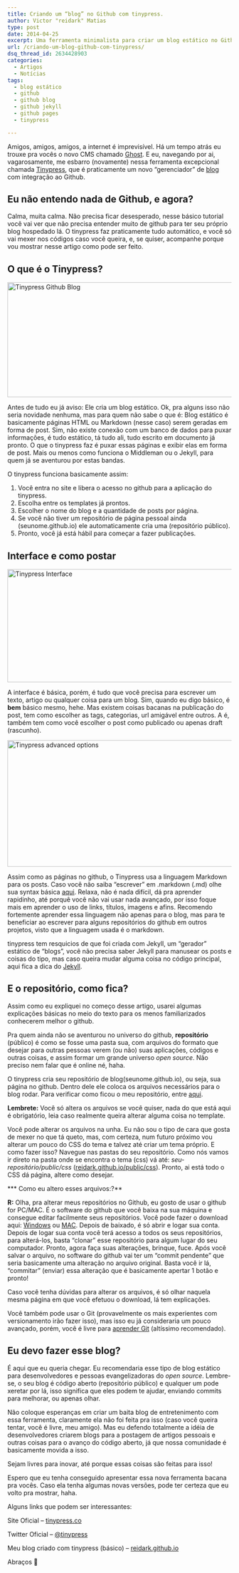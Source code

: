 ```yaml
---
title: Criando um “blog” no Github com tinypress.
author: Victor "reidark" Matias
type: post
date: 2014-04-25
excerpt: Uma ferramenta minimalista para criar um blog estático no Github. Simples, rápido e sem gastar nada.
url: /criando-um-blog-github-com-tinypress/
dsq_thread_id: 2634428903
categories:
  - Artigos
  - Notícias
tags:
  - blog estático
  - github
  - github blog
  - github jekyll
  - github pages
  - tinypress

---
```

Amigos, amigos, amigos, a internet é imprevisível. Há um tempo atrás eu trouxe pra vocês o novo CMS chamado [Ghost][1]. E eu, navegando por ai, vagarosamente, me esbarro (novamente) nessa ferramenta excepcional chamada [Tinypress][2], que é praticamente um novo &#8220;gerenciador&#8221; de [blog][3] com integração ao Github.

## Eu não entendo nada de Github, e agora?

Calma, muita calma. Não precisa ficar desesperado, nesse básico tutorial você vai ver que não precisa entender muito de github para ter seu próprio blog hospedado lá. O tinypress faz praticamente tudo automático, e você só vai mexer nos códigos caso você queira, e, se quiser, acompanhe porque vou mostrar nesse artigo como pode ser feito.

## O que é o Tinypress?

[<img src="http://tableless.com.br/uploads/2014/04/Captura-de-Tela-2014-04-23-às-20.51.26.png" alt="Tinypress Github Blog" width="682" height="258" class="aligncenter size-full wp-image-42246" srcset="uploads/2014/04/Captura-de-Tela-2014-04-23-às-20.51.26.png 682w, uploads/2014/04/Captura-de-Tela-2014-04-23-às-20.51.26-400x151.png 400w" sizes="(max-width: 682px) 100vw, 682px" />][4]

Antes de tudo eu já aviso: Ele cria um blog estático. Ok, pra alguns isso não seria novidade nenhuma, mas para quem não sabe o que é: Blog estático é basicamente páginas HTML ou Markdown (nesse caso) serem geradas em forma de post. Sim, não existe conexão com um banco de dados para puxar informações, é tudo estático, tá tudo ali, tudo escrito em documento já pronto. O que o tinypress faz é puxar essas páginas e exibir elas em forma de post. Mais ou menos como funciona o Middleman ou o Jekyll, para quem já se aventurou por estas bandas.

O tinypress funciona basicamente assim:

  1. Você entra no site e libera o acesso no github para a aplicação do tinypress.
  2. Escolha entre os templates já prontos.
  3. Escolher o nome do blog e a quantidade de posts por página.
  4. Se você não tiver um repositório de página pessoal ainda (seunome.github.io) ele automaticamente cria uma (repositório público).
  5. Pronto, você já está hábil para começar a fazer publicações.

## Interface e como postar

[<img src="http://tableless.com.br/uploads/2014/04/Captura-de-Tela-2014-04-23-às-21.12.44.png" alt="Tinypress Interface" width="728" height="254" class="aligncenter size-full wp-image-42248" srcset="uploads/2014/04/Captura-de-Tela-2014-04-23-às-21.12.44.png 728w, uploads/2014/04/Captura-de-Tela-2014-04-23-às-21.12.44-400x139.png 400w" sizes="(max-width: 728px) 100vw, 728px" />][5]

A interface é básica, porém, é tudo que você precisa para escrever um texto, artigo ou qualquer coisa para um blog. Sim, quando eu digo básico, é **bem** básico mesmo, hehe. Mas existem coisas bacanas na publicação do post, tem como escolher as tags, categorias, url amigável entre outros. A é, também tem como você escolher o post como publicado ou apenas draft (rascunho).

[<img src="http://tableless.com.br/uploads/2014/04/Captura-de-Tela-2014-04-23-às-21.21.01.png" alt="Tinypress advanced options" width="665" height="284" class="aligncenter size-full wp-image-42249" srcset="uploads/2014/04/Captura-de-Tela-2014-04-23-às-21.21.01.png 665w, uploads/2014/04/Captura-de-Tela-2014-04-23-às-21.21.01-400x170.png 400w" sizes="(max-width: 665px) 100vw, 665px" />][6] 

Assim como as páginas no github, o Tinypress usa a linguagem Markdown para os posts. Caso você não saiba &#8220;escrever&#8221; em .markdown (.md) olhe sua syntax básica [aqui][7]. Relaxa, não é nada difícil, dá pra aprender rapidinho, até porquê você não vai usar nada avançado, por isso foque mais em aprender o uso de links, títulos, imagens e afins. Recomendo fortemente aprender essa linguagem não apenas para o blog, mas para te beneficiar ao escrever para alguns repositórios do github em outros projetos, visto que a linguagem usada é o markdown.

tinypress tem resquicios de que foi criada com Jekyll, um &#8220;gerador&#8221; estático de &#8220;blogs&#8221;, você não precisa saber Jekyll para manusear os posts e coisas do tipo, mas caso queira mudar alguma coisa no código principal, aqui fica a dica do [Jekyll][8].

## E o repositório, como fica?

Assim como eu expliquei no começo desse artigo, usarei algumas explicações básicas no meio do texto para os menos familiarizados conhecerem melhor o github.

Pra quem ainda não se aventurou no universo do github, **repositório** (público) é como se fosse uma pasta sua, com arquivos do formato que desejar para outras pessoas verem (ou não) suas aplicações, códigos e outras coisas, e assim formar um grande universo _open source_. Não preciso nem falar que é online né, haha.

O tinypress cria seu repositório de blog(seunome.github.io), ou seja, sua página no github. Dentro dele ele coloca os arquivos necessários para o blog rodar. Para verificar como ficou o meu repositório, entre [aqui][9].

**Lembrete:** Você só altera os arquivos se você quiser, nada do que está aqui é obrigatório, leia caso realmente queira alterar alguma coisa no template. 

Você pode alterar os arquivos na unha. Eu não sou o tipo de cara que gosta de mexer no que tá queto, mas, com certeza, num futuro próximo vou alterar um pouco do CSS do tema e talvez até criar um tema próprio. E como fazer isso? Navegue nas pastas do seu repositório. Como nós vamos ir direto na pasta onde se encontra o tema (css) vá até: _seu-repositório/public/css_ ([reidark.github.io/public/css][10]). Pronto, ai está todo o CSS dá página, altere como desejar.

*** Como eu altero esses arquivos:?**
  
**R:** Olha, pra alterar meus repositórios no Github, eu gosto de usar o github for PC/MAC. É o software do github que você baixa na sua máquina e consegue editar facilmente seus repositórios. Você pode fazer o download aqui: [Windows][11] ou [MAC][12]. Depois de baixado, é só abrir e logar sua conta. Depois de logar sua conta você terá acesso a todos os seus repositórios, para alterá-los, basta &#8220;clonar&#8221; esse repositório para algum lugar do seu computador. Pronto, agora faça suas alterações, brinque, fuce. Após você salvar o arquivo, no software do github vai ter um &#8220;commit pendente&#8221; que seria basicamente uma alteração no arquivo original. Basta você ir lá, &#8220;commitar&#8221; (enviar) essa alteração que é basicamente apertar 1 botão e pronto!

Caso você tenha dúvidas para alterar os arquivos, é só olhar naquela mesma página em que você efetuou o download, lá tem explicações.

Você também pode usar o Git (provavelmente os mais experientes com versionamento irão fazer isso), mas isso eu já consideraria um pouco avançado, porém, você é livre para [aprender Git][13] (altíssimo recomendado).

## Eu devo fazer esse blog?

É aqui que eu queria chegar. Eu recomendaria esse tipo de blog estático para desenvolvedores e pessoas evangelizadoras do _open source_. Lembre-se, o seu blog é código aberto (repositório público) e qualquer um pode xeretar por lá, isso significa que eles podem te ajudar, enviando commits para melhorar, ou apenas olhar.

Não coloque esperanças em criar um baita blog de entretenimento com essa ferramenta, claramente ela não foi feita pra isso (caso você queira tentar, você é livre, meu amigo). Mas eu defendo totalmente a idéia de desenvolvedores criarem blogs para a postagem de artigos pessoais e outras coisas para o avanço do código aberto, já que nossa comunidade é basicamente movida a isso.

Sejam livres para inovar, até porque essas coisas são feitas para isso!

Espero que eu tenha conseguido apresentar essa nova ferramenta bacana pra vocês. Caso ela tenha algumas novas versões, pode ter certeza que eu volto pra mostrar, haha.

Alguns links que podem ser interessantes:

Site Oficial &#8211; [tinypress.co][2]
  
Twitter Oficial &#8211; [@tinypress][14]
  
Meu blog criado com tinypress (básico) &#8211; [reidark.github.io][15]

Abraços 🙂

 [1]: http://tableless.com.br/ghost-simples-e-perfeita-plataforma-para-publicacoes/
 [2]: https://tinypress.co/
 [3]: http://reidark.github.io/criando-paginas-no-github/
 [4]: http://tableless.com.br/uploads/2014/04/Captura-de-Tela-2014-04-23-às-20.51.26.png
 [5]: http://tableless.com.br/uploads/2014/04/Captura-de-Tela-2014-04-23-às-21.12.44.png
 [6]: http://tableless.com.br/uploads/2014/04/Captura-de-Tela-2014-04-23-às-21.21.01.png
 [7]: http://daringfireball.net/projects/markdown/syntax
 [8]: http://jekyllrb.com/docs/github-pages/
 [9]: https://github.com/reidark/reidark.github.io
 [10]: https://github.com/reidark/reidark.github.io/tree/master/public/css
 [11]: https://windows.github.com/
 [12]: https://mac.github.com/
 [13]: http://tableless.com.br/iniciando-no-git-parte-1/
 [14]: https://twitter.com/tinypress_co
 [15]: http://reidark.github.io/